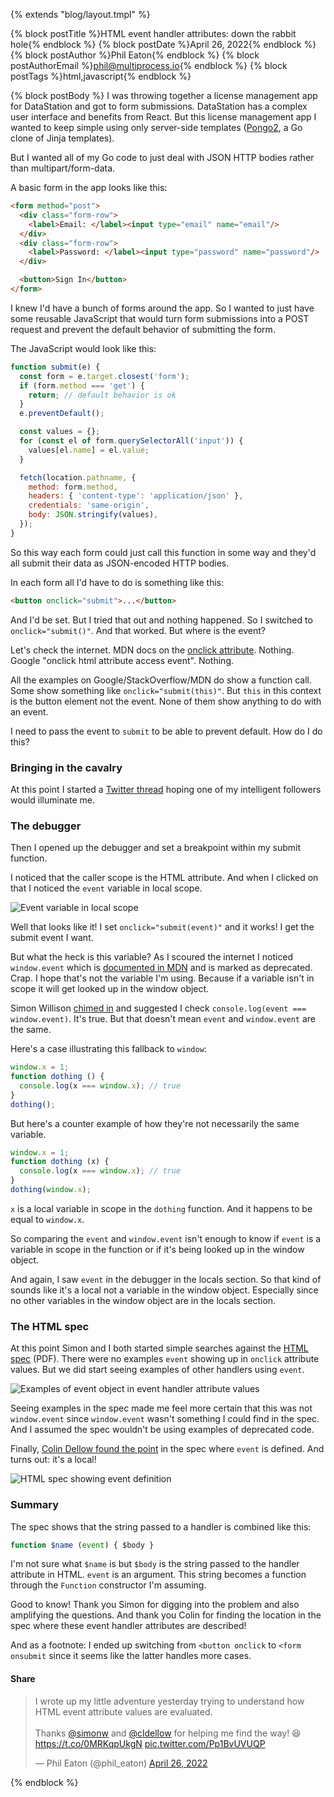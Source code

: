 {% extends "blog/layout.tmpl" %}

{% block postTitle %}HTML event handler attributes: down the rabbit hole{% endblock %}
{% block postDate %}April 26, 2022{% endblock %}
{% block postAuthor %}Phil Eaton{% endblock %}
{% block postAuthorEmail %}phil@multiprocess.io{% endblock %}
{% block postTags %}html,javascript{% endblock %}

{% block postBody %}
I was throwing together a license management app for DataStation and
got to form submissions. DataStation has a complex user interface and
benefits from React. But this license management app I wanted to keep
simple using only server-side templates
([Pongo2](https://github.com/flosch/pongo2), a Go clone of Jinja
templates).

But I wanted all of my Go code to just deal with JSON HTTP bodies
rather than multipart/form-data.

A basic form in the app looks like this:

```html
<form method="post">
  <div class="form-row">
    <label>Email: </label><input type="email" name="email"/>
  </div>
  <div class="form-row">
    <label>Password: </label><input type="password" name="password"/>
  </div>

  <button>Sign In</button>
</form>
```

I knew I'd have a bunch of forms around the app. So I wanted to just
have some reusable JavaScript that would turn form submissions into a
POST request and prevent the default behavior of submitting the form.

The JavaScript would look like this:

```javascript
function submit(e) {
  const form = e.target.closest('form');
  if (form.method === 'get') {
    return; // default behavior is ok
  }
  e.preventDefault();

  const values = {};
  for (const el of form.querySelectorAll('input')) {
    values[el.name] = el.value;
  }

  fetch(location.pathname, {
    method: form.method,
    headers: { 'content-type': 'application/json' },
    credentials: 'same-origin',
    body: JSON.stringify(values),
  });
}
```

So this way each form could just call this function in some way and
they'd all submit their data as JSON-encoded HTTP bodies.

In each form all I'd have to do is something like this:

```html
<button onclick="submit">...</button>
```

And I'd be set. But I tried that out and nothing happened. So I
switched to `onclick="submit()"`. And that worked. But where is the
event?

Let's check the internet. MDN docs on the [onclick
attribute](https://developer.mozilla.org/en-US/docs/Web/SVG/Attribute/onclick#specifications). Nothing. Google
"onclick html attribute access event". Nothing.

All the examples on Google/StackOverflow/MDN do show a function
call. Some show something like `onclick="submit(this)"`. But `this` in
this context is the button element not the event. None of them show anything to
do with an event.

I need to pass the event to `submit` to be able to prevent
default. How do I do this?

### Bringing in the cavalry

At this point I started a [Twitter
thread](https://twitter.com/phil_eaton/status/1518675739075301376)
hoping one of my intelligent followers would illuminate me.

### The debugger

Then I opened up the debugger and set a breakpoint within my submit
function.

I noticed that the caller scope is the HTML attribute. And when I
clicked on that I noticed the `event` variable in local scope.

![Event variable in local scope](/event-variable-in-local-scope.png)

Well that looks like it! I set `onclick="submit(event)"` and it works!
I get the submit event I want.

But what the heck is this variable? As I scoured the internet I
noticed `window.event` which is [documented in
MDN](https://developer.mozilla.org/en-US/docs/Web/API/Window/event)
and is marked as deprecated. Crap. I hope that's not the variable I'm
using. Because if a variable isn't in scope it will get looked up in
the window object.

Simon Willison [chimed
in](https://twitter.com/simonw/status/1518681988978290688) and
suggested I check `console.log(event === window.event)`. It's
true. But that doesn't mean `event` and `window.event` are the same.

Here's a case illustrating this fallback to `window`:

```javascript
window.x = 1;
function dothing () {
  console.log(x === window.x); // true
}
dothing();
```

But here's a counter example of how they're not necessarily the same
variable.

```javascript
window.x = 1;
function dothing (x) {
  console.log(x === window.x); // true
}
dothing(window.x);
```

`x` is a local variable in scope in the `dothing` function. And it
happens to be equal to `window.x`.

So comparing the `event` and `window.event` isn't enough to know if
`event` is a variable in scope in the function or if it's being looked
up in the window object.

And again, I saw `event` in the debugger in the locals section. So
that kind of sounds like it's a local not a variable in the window
object. Especially since no other variables in the window object are
in the locals section.

### The HTML spec

At this point Simon and I both started simple searches against the
[HTML spec](https://html.spec.whatwg.org/print.pdf) (PDF). There were
no examples `event` showing up in `onclick` attribute values. But we
did start seeing examples of other handlers using `event`.

![Examples of event object in event handler attribute values](/html-spec-event.png)

Seeing examples in the spec made me feel more certain that this was
not `window.event` since `window.event` wasn't something I could find
in the spec. And I assumed the spec wouldn't be using examples of
deprecated code.

Finally, [Colin Dellow found the
point](https://twitter.com/cldellow/status/1518695711654752263) in the
spec where `event` is defined. And turns out: it's a local!

![HTML spec showing event definition](/html-spec-event-definition.png)

### Summary

The spec shows that the string passed to a handler is combined like
this:

```javascript
function $name (event) { $body }
```

I'm not sure what `$name` is but `$body` is the string passed to the
handler attribute in HTML. `event` is an argument. This string becomes
a function through the `Function` constructor I'm assuming.

Good to know! Thank you Simon for digging into the problem and also
amplifying the questions. And thank you Colin for finding the location
in the spec where these event handler attributes are described!

And as a footnote: I ended up switching from `<button onclick` to
`<form onsubmit` since it seems like the latter handles more cases.

#### Share

<blockquote class="twitter-tweet"><p lang="en" dir="ltr">I wrote up my little adventure yesterday trying to understand how HTML event attribute values are evaluated.<br><br>Thanks <a href="https://twitter.com/simonw?ref_src=twsrc%5Etfw">@simonw</a> and <a href="https://twitter.com/cldellow?ref_src=twsrc%5Etfw">@cldellow</a> for helping me find the way! 😆<a href="https://t.co/0MRKqpUkgN">https://t.co/0MRKqpUkgN</a> <a href="https://t.co/Pp1BvUVUQP">pic.twitter.com/Pp1BvUVUQP</a></p>&mdash; Phil Eaton (@phil_eaton) <a href="https://twitter.com/phil_eaton/status/1519048613464268804?ref_src=twsrc%5Etfw">April 26, 2022</a></blockquote> <script async src="https://platform.twitter.com/widgets.js" charset="utf-8"></script>

{% endblock %}
